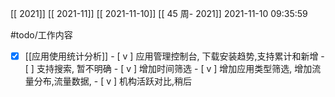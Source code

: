 [[ 2021]]
[[ 2021-11]]
[[ 2021-11-10]]
[[ 45 周- 2021]]
 2021-11-10 09:35:59
 
   #todo/工作内容
 - [x] [[应用使用统计分析]]
		 - [ v ] 应用管理控制台, 下载安装趋势,支持累计和新增
		 - [  ] 支持搜索, 暂不明确
		 - [ v ] 增加时间筛选
		 - [ v ] 增加应用类型筛选, 增加流量分布,流量数据, 
		 - [ v ] 机构活跃对比,稍后
